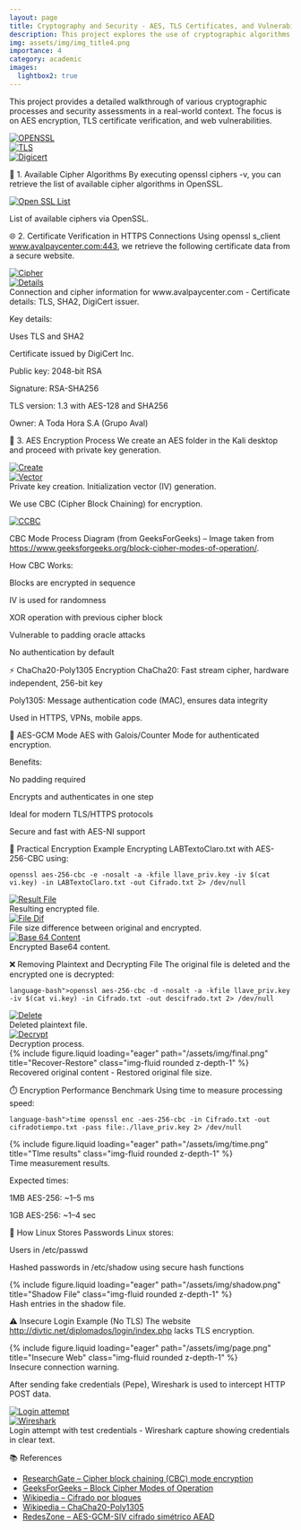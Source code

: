 ```yaml
---
layout: page
title: Cryptography and Security - AES, TLS Certificates, and Vulnerability Assessment
description: This project explores the use of cryptographic algorithms, focusing on AES encryption, TLS certificate verification, and the vulnerabilities that arise from insecure data transmission. It includes a step-by-step guide on AES encryption, certification checks, and web security analysis.
img: assets/img/img_title4.png
importance: 4
category: academic
images:
  lightbox2: true
---
```



This project provides a detailed walkthrough of various cryptographic processes and security assessments in a real-world context. The focus is on AES encryption, TLS certificate verification, and web vulnerabilities.

<div class="row text-center">
  <div class="col-sm mt-3 mt-md-0">
    <a href="/assets/img/open.png" data-lightbox="standards" data-title="OPENSSL">
      <img src="/assets/img/open.png" alt="OPENSSL" class="img-fluid rounded z-depth-1" />
    </a>
  </div>
  <div class="col-sm mt-3 mt-md-0">
    <a href="/assets/img/tls.png" data-lightbox="standards" data-title="TLS">
      <img src="/assets/img/tls.png" alt="TLS" class="img-fluid rounded z-depth-1" />
    </a>
  </div>
  <div class="col-sm mt-3 mt-md-0">
    <a href="/assets/img/digi.png" data-lightbox="standards" data-title="Digicert">
      <img src="/assets/img/digi.png" alt="Digicert" class="img-fluid rounded z-depth-1" />
    </a>
  </div>
</div>

🔐 1. Available Cipher Algorithms
By executing openssl ciphers -v, you can retrieve the list of available cipher algorithms in OpenSSL.

<div class="row mt-4 justify-content-center">
  <div class="col-sm-10 text-center">
    <a href="/assets/img/listaopenssl.png" data-lightbox="grupo1" data-title="Open SSL List">
      <img src="/assets/img/listaopenssl.png" alt="Open SSL List" class="img-fluid rounded z-depth-1" style="max-width: 60%; height: auto;" />
    </a>
    <p class="caption mt-2 text-center">
      List of available ciphers via OpenSSL.
    </p>
  </div>
</div>

🌐 2. Certificate Verification in HTTPS Connections
Using openssl s_client www.avalpaycenter.com:443, we retrieve the following certificate data from a secure website.

<div class="row mt-4 text-center">
  <div class="col-sm-8 mx-auto mt-3 mt-md-0">
    <a href="/assets/img/cipher.png" data-lightbox="standards2" data-title="Cipher">
      <img src="/assets/img/cipher.png" alt="Cipher" class="img-fluid rounded z-depth-1" />
    </a>
  </div>
</div>

<div class="row mt-4 text-center">
  <div class="col-sm-8 mx-auto mt-3 mt-md-0">
    <a href="/assets/img/details.png" data-lightbox="standards2" data-title="Details">
      <img src="/assets/img/details.png" alt="Details" class="img-fluid rounded z-depth-1" />
    </a>
  </div>
</div>

<div class="caption">
   Connection and cipher information for www.avalpaycenter.com - Certificate details: TLS, SHA2, DigiCert issuer.
</div>

Key details:

Uses TLS and SHA2

Certificate issued by DigiCert Inc.

Public key: 2048-bit RSA

Signature: RSA-SHA256

TLS version: 1.3 with AES-128 and SHA256

Owner: A Toda Hora S.A (Grupo Aval)

📁 3. AES Encryption Process
We create an AES folder in the Kali desktop and proceed with private key generation.

<div class="row mt-4 text-center">
  <div class="col-sm-8 mx-auto mt-3 mt-md-0">
    <a href="/assets/img/createaes.png" data-lightbox="standards3" data-title="Create">
      <img src="/assets/img/createaes.png" alt="Create" class="img-fluid rounded z-depth-1" />
    </a>
  </div>
</div>

<div class="row mt-4 text-center">
  <div class="col-sm-8 mx-auto mt-3 mt-md-0">
    <a href="/assets/img/initaes.png" data-lightbox="standards3" data-title="Vector">
      <img src="/assets/img/initaes.png" alt="Vector" class="img-fluid rounded z-depth-1" />
    </a>
  </div>
</div>
<div class="caption">
   Private key creation.
   Initialization vector (IV) generation.
</div>

We use CBC (Cipher Block Chaining) for encryption.

<div class="row mt-4 justify-content-center">
  <div class="col-sm-10 text-center">
    <a href="/assets/img/block.png" data-lightbox="grupo" data-title="CCBC">
      <img src="/assets/img/block.png" alt="CCBC" class="img-fluid rounded z-depth-1" style="max-width: 60%; height: auto;" />
    </a>
    <p class="caption mt-2 text-center">
      CBC Mode Process Diagram (from GeeksForGeeks) – Image taken from 
      <a href="https://www.geeksforgeeks.org/block-cipher-modes-of-operation/" target="_blank">https://www.geeksforgeeks.org/block-cipher-modes-of-operation/</a>.
    </p>
  </div>
</div>

How CBC Works:

Blocks are encrypted in sequence

IV is used for randomness

XOR operation with previous cipher block

Vulnerable to padding oracle attacks

No authentication by default

⚡ ChaCha20-Poly1305 Encryption
ChaCha20: Fast stream cipher, hardware independent, 256-bit key

Poly1305: Message authentication code (MAC), ensures data integrity

Used in HTTPS, VPNs, mobile apps.

🔄 AES-GCM Mode
AES with Galois/Counter Mode for authenticated encryption.

Benefits:

No padding required

Encrypts and authenticates in one step

Ideal for modern TLS/HTTPS protocols

Secure and fast with AES-NI support

📂 Practical Encryption Example
Encrypting LABTextoClaro.txt with AES-256-CBC using:

<div class="row justify-content-sm-center">
  <div class="col-sm-10 mt-3 mt-md-0">
    <pre class="bg-dark text-white p-3 rounded">
<code class="language-bash">openssl aes-256-cbc -e -nosalt -a -kfile llave_priv.key -iv $(cat vi.key) -in LABTextoClaro.txt -out Cifrado.txt 2&gt; /dev/null</code>
</pre>
  </div>
</div>


<div class="row text-center">
  <div class="col-sm mt-3 mt-md-0">
    <a href="/assets/img/result.png" data-lightbox="standards4" data-title="Result File">
      <img src="/assets/img/result.png" alt="Result File" class="img-fluid rounded z-depth-1" />
    </a>
    <div class="caption mt-2">
      Resulting encrypted file.
    </div>
  </div>
  <div class="col-sm mt-3 mt-md-0">
    <a href="/assets/img/dif.png" data-lightbox="standards4" data-title="File Dif">
      <img src="/assets/img/dif.png" alt="File Dif" class="img-fluid rounded z-depth-1" />
    </a>
    <div class="caption mt-2">
      File size difference between original and encrypted.
    </div>
  </div>
  <div class="col-sm mt-3 mt-md-0">
    <a href="/assets/img/base64.png" data-lightbox="standards4" data-title="Base 64 Content">
      <img src="/assets/img/base64.png" alt="Base 64 Content" class="img-fluid rounded z-depth-1" />
    </a>
    <div class="caption mt-2">
      Encrypted Base64 content.
    </div>
  </div>
</div>

❌ Removing Plaintext and Decrypting File
The original file is deleted and the encrypted one is decrypted:

<div class="row justify-content-sm-center">
  <div class="col-sm-10 mt-3 mt-md-0">
    <pre class="bg-dark text-white p-3 rounded">
<code class="language-bash">language-bash">openssl aes-256-cbc -d -nosalt -a -kfile llave_priv.key -iv $(cat vi.key) -in Cifrado.txt -out descifrado.txt 2&gt; /dev/null</code>
</pre>
  </div>
</div>

<div class="row mt-4 text-center">
  <div class="col-sm mt-3 mt-md-0">
    <a href="/assets/img/remove.png" data-lightbox="standards5" data-title="Delete">
      <img src="/assets/img/remove.png" alt="Delete" class="img-fluid rounded z-depth-1" />
    </a>
    <div class="caption mt-2">
      Deleted plaintext file.
    </div>
  </div>
</div>

<div class="row mt-4 text-center">
  <div class="col-sm mt-3 mt-md-0">
    <a href="/assets/img/decrypt.png" data-lightbox="standards5" data-title="Decrypt">
      <img src="/assets/img/decrypt.png" alt="Decrypt" class="img-fluid rounded z-depth-1" />
    </a>
    <div class="caption mt-2">
      Decryption process.
    </div>
  </div>
</div>

<div class="row mt-4 text-center">
  <div class="col-sm mt-3 mt-md-0">
    {% include figure.liquid loading="eager" path="/assets/img/final.png" title="Recover-Restore" class="img-fluid rounded z-depth-1" %}
    <div class="caption mt-2">
      Recovered original content - Restored original file size.
    </div>
  </div>
</div>

⏱️ Encryption Performance Benchmark
Using time to measure processing speed:

<div class="row justify-content-sm-center">
  <div class="col-sm-10 mt-3 mt-md-0">
    <pre class="bg-dark text-white p-3 rounded">
<code class="language-bash">language-bash">time openssl enc -aes-256-cbc -in Cifrado.txt -out cifradotiempo.txt -pass file:./llave_priv.key 2&gt; /dev/null</code>
</pre>
  </div>
</div>

<div class="row mt-4">
    <div class="col-sm mt-3 mt-md-0">
        {% include figure.liquid loading="eager" path="/assets/img/time.png" title="TIme results" class="img-fluid rounded z-depth-1" %}
    </div>
</div>
<div class="caption">
   Time measurement results.
</div>

Expected times:

1MB AES-256: ~1–5 ms

1GB AES-256: ~1–4 sec

🔑 How Linux Stores Passwords
Linux stores:

Users in /etc/passwd

Hashed passwords in /etc/shadow using secure hash functions

<div class="row mt-4">
    <div class="col-sm mt-3 mt-md-0">
        {% include figure.liquid loading="eager" path="/assets/img/shadow.png" title="Shadow File" class="img-fluid rounded z-depth-1" %}
    </div>
</div>
<div class="caption">
   Hash entries in the shadow file.
</div>

⚠️ Insecure Login Example (No TLS)
The website http://divtic.net/diplomados/login/index.php lacks TLS encryption.

<div class="row mt-4">
    <div class="col-sm mt-3 mt-md-0">
        {% include figure.liquid loading="eager" path="/assets/img/page.png" title="Insecure Web" class="img-fluid rounded z-depth-1" %}
    </div>
</div>
<div class="caption">
   Insecure connection warning.
</div>

After sending fake credentials (Pepe), Wireshark is used to intercept HTTP POST data.

<div class="row mt-4 text-center">
  <div class="col-sm-8 mx-auto mt-3 mt-md-0">
    <a href="/assets/img/login.png" data-lightbox="standards6" data-title="Login attempt">
      <img src="/assets/img/login.png" alt="Login attempt" class="img-fluid rounded z-depth-1" />
    </a>
  </div>
</div>

<div class="row mt-4 text-center">
  <div class="col-sm-8 mx-auto mt-3 mt-md-0">
    <a href="/assets/img/wire.png" data-lightbox="standards6" data-title="Wireshark">
      <img src="/assets/img/wire.png" alt="Wireshark" class="img-fluid rounded z-depth-1" />
    </a>
  </div>
</div>
<div class="caption">
   Login attempt with test credentials - Wireshark capture showing credentials in clear text.
</div>

📚 References
<ul>
  <li><a href="https://www.researchgate.net/figure/Cipher-block-chaining-CBC-mode-encryption_fig1_215783767" target="_blank">ResearchGate – Cipher block chaining (CBC) mode encryption</a></li>
  <li><a href="https://www.geeksforgeeks.org/block-cipher-modes-of-operation/" target="_blank">GeeksForGeeks – Block Cipher Modes of Operation</a></li>
  <li><a href="https://es.wikipedia.org/wiki/Cifrado_por_bloques#:~:text=La%20desventaja%20de%20este%20m%C3%A9todo,sea%20recomendable%20para%20protocolos%20cifrados." target="_blank">Wikipedia – Cifrado por bloques</a></li>
  <li><a href="https://en.wikipedia.org/wiki/ChaCha20-Poly1305" target="_blank">Wikipedia – ChaCha20-Poly1305</a></li>
  <li><a href="https://www.redeszone.net/2019/05/04/aes-gcm-siv-cifrado-simetrico-aead/" target="_blank">RedesZone – AES-GCM-SIV cifrado simétrico AEAD</a></li>
</ul>


